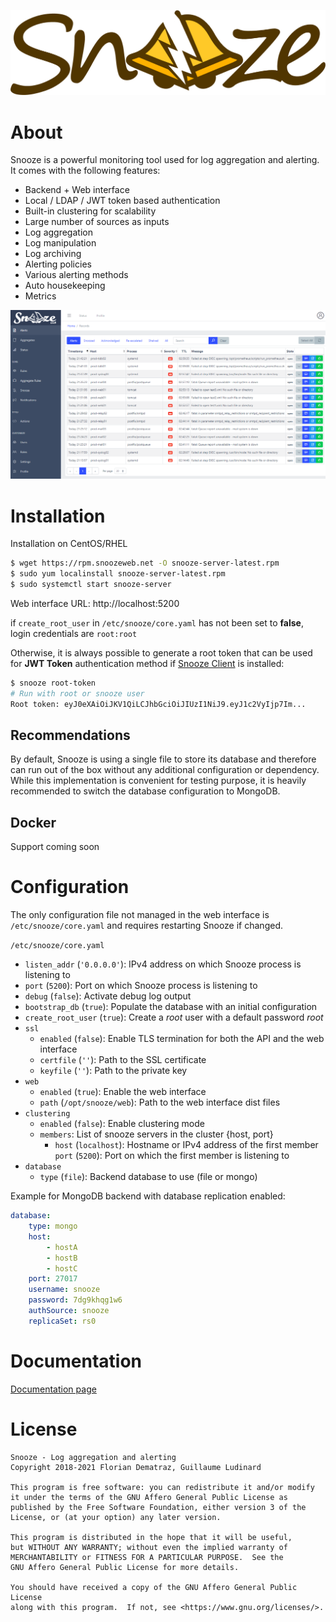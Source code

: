 ![Snoozeweb Logo](web/public/img/logo.png)

# About

Snooze is a powerful monitoring tool used for log aggregation and alerting. It comes with the following features:
* Backend + Web interface
* Local / LDAP / JWT token based authentication
* Built-in clustering for scalability
* Large number of sources as inputs
* Log aggregation
* Log manipulation
* Log archiving
* Alerting policies
* Various alerting methods
* Auto housekeeping
* Metrics

![Alerts](doc/images/web_alerts.png)

# Installation

Installation on CentOS/RHEL
```bash
$ wget https://rpm.snoozeweb.net -O snooze-server-latest.rpm
$ sudo yum localinstall snooze-server-latest.rpm
$ sudo systemctl start snooze-server
```
Web interface URL: http://localhost:5200

if `create_root_user` in `/etc/snooze/core.yaml` has not been set to **false**, login credentials are `root:root`

Otherwise, it is always possible to generate a root token that can be used for **JWT Token** authentication method if [Snooze Client](https://github.com/snoozeweb/snooze_client) is installed:
```bash
$ snooze root-token
# Run with root or snooze user
Root token: eyJ0eXAiOiJKV1QiLCJhbGciOiJIUzI1NiJ9.eyJ1c2VyIjp7Im...
```

## Recommendations

By default, Snooze is using a single file to store its database and therefore can run out of the box without any additional configuration or dependency. While this implementation is convenient for testing purpose, it is heavily recommended to switch the database configuration to MongoDB.

## Docker

Support coming soon

# Configuration

The only configuration file not managed in the web interface is `/etc/snooze/core.yaml` and requires restarting Snooze if changed.

`/etc/snooze/core.yaml`
* `listen_addr` (`'0.0.0.0'`): IPv4 address on which Snooze process is listening to
* `port` (`5200`): Port on which Snooze process is listening to
* `debug` (`false`): Activate debug log output
* `bootstrap_db` (`true`): Populate the database with an initial configuration
* `create_root_user` (`true`): Create a *root* user with a default password *root*
* `ssl`
	* `enabled` (`false`): Enable TLS termination for both the API and the web interface
	* `certfile` (`''`): Path to the SSL certificate
	* `keyfile` (`''`): Path to the private key
* `web`
    * `enabled` (`true`): Enable the web interface
    * `path` (`/opt/snooze/web`): Path to the web interface dist files
* `clustering`
	*  `enabled` (`false`): Enable clustering mode
    * `members`: List of snooze servers in the cluster {host, port}
        - `host` (`localhost`): Hostname or IPv4 address of the first member
          `port` (`5200`): Port on which the first member is listening to
* `database`
	* `type` (`file`): Backend database to use (file or mongo)

Example for MongoDB backend with database replication enabled:
```yaml
database:
    type: mongo
    host:
        - hostA
        - hostB
        - hostC
    port: 27017
    username: snooze
    password: 7dg9khqg1w6
    authSource: snooze
    replicaSet: rs0
```

# Documentation

[Documentation page](doc/)

# License

```
Snooze - Log aggregation and alerting
Copyright 2018-2021 Florian Dematraz, Guillaume Ludinard

This program is free software: you can redistribute it and/or modify
it under the terms of the GNU Affero General Public License as
published by the Free Software Foundation, either version 3 of the
License, or (at your option) any later version.

This program is distributed in the hope that it will be useful,
but WITHOUT ANY WARRANTY; without even the implied warranty of
MERCHANTABILITY or FITNESS FOR A PARTICULAR PURPOSE.  See the
GNU Affero General Public License for more details.

You should have received a copy of the GNU Affero General Public License
along with this program.  If not, see <https://www.gnu.org/licenses/>.
```
